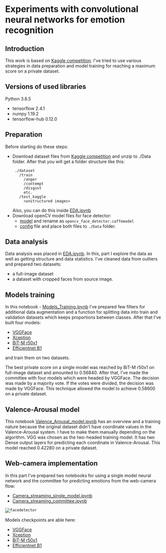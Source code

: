 # Experiments with convolutional neural networks for emotion recognition
## Introduction
This work is based on [Kaggle competition](https://www.kaggle.com/c/skillbox-computer-vision-project/overview).
I've tried to use various strategies in data preparation and model training for reaching a maximum score on a private dataset.
## Versions of used libraries
Python 3.8.5
- tensorflow 2.4.1
- numpy 1.19.2
- tensorflow-hub 0.12.0
## Preparation
Before starting do these steps:
- Download dataset files from [Kaggle competition](https://www.kaggle.com/c/skillbox-computer-vision-project/data) and unzip to ./Data folder. 
  After that you will get a folder structure like this:
  ```
   ./dataset
     /train
       /anger
       /contempt
       /disgust
       etc.
     /test_kaggle
       <unstructured images>
  ```
  Also, you can do this inside [EDA.ipynb](https://github.com/lugrenl/Emotion-Recognition_model/blob/main/EDA.ipynb)
- Download openCV model files for face detector:
  - [model](https://github.com/opencv/opencv_3rdparty/raw/dnn_samples_face_detector_20170830/res10_300x300_ssd_iter_140000.caffemodel) and rename as `opencv_face_detector.caffemodel`
  - [config](https://github.com/opencv/opencv/blob/master/samples/dnn/face_detector/opencv_face_detector.pbtxt) file and place both files to `./Data` folder.
## Data analysis
Data analysis was placed in [EDA.ipynb](https://github.com/lugrenl/Emotion-Recognition_model/blob/main/EDA.ipynb). In this, part I explore the data as well as getting structure and data statistics. I've cleaned data from outliers and prepared two datasets: 
- a full-image dataset 
- a dataset with cropped faces from source image.
## Models training
In this notebook - [Models_Training.ipynb](https://github.com/lugrenl/Emotion-Recognition_model/blob/main/Models_Training.ipynb) I've prepared few filters for additional data augmentation and a function for splitting data into train and validation datasets which keeps proportions between classes.
After that I've built four models:
- [VGGFace](https://github.com/rcmalli/keras-vggface)
- [Xception](https://keras.io/api/applications/xception/)
- [BiT-M r50x1](https://tfhub.dev/google/bit/m-r50x1/1)
- [Efficientnet B1](https://www.tensorflow.org/api_docs/python/tf/keras/applications/efficientnet/EfficientNetB1?hl=ru)

and train them on two datasets.

The best private score on a single model was reached by BiT-M r50x1 on full-image dataset and amounted to 0.56840.
After that, I've made the committee with four models which were headed by VGGFace.
The decision was made by a majority vote. If the votes were divided, the decision was made by VGGFace.
This technique allowed the model to achieve 0.58600 on a private dataset. 
## Valence-Arousal model
This notebook [Valence_Arousal_model.ipynb](https://github.com/lugrenl/Emotion-Recognition_model/blob/main/Valence_Arousal_model.ipynb) has an overview and a training nature because the original dataset didn't have coordinate values in the Valence-Arousal system. I have to make them manually depending on the algorithm.
VGG was chosen as the two-headed training model. It has two Dense output layers for predicting each coordinate in Valence-Arousal.
This model reached 0.42280 on a private dataset.
## Web-camera implementation
In this part I've prepared two notebooks for using a single model neural network and the committee for predicting emotions from the web-camera flow:
- [Camera_streaming_single_model.ipynb](https://github.com/lugrenl/Emotion-Recognition_model/blob/main/Camera_streaming_single_model.ipynb)
- [Camera_streaming_committee.ipynb](https://github.com/lugrenl/Emotion-Recognition_model/blob/main/Camera_streaming_committee.ipynb)

<code>![facedetector](https://miro.medium.com/max/1400/1*rSOC2rIKZ3NSkE3j1MetdQ.png)</code>

Models checkpoints are able here:
- [VGGFace](https://drive.google.com/file/d/1acXcVS88PCVbrCJjiidrC4B8SYLc2hPP/view?usp=sharing)
- [Xception](https://drive.google.com/file/d/1DnnfiZ6qViP3nXUgVy4i5H8HYiiDCE41/view?usp=sharing)
- [BiT-M r50x1](https://drive.google.com/file/d/1N3iPOKqPHvS9doA0jxNcqeWUXRYF_XXQ/view?usp=sharing)
- [Efficientnet B1](https://drive.google.com/file/d/1hBZ9-f91Akf9sj57T6gl7UcamL5LCFDQ/view?usp=sharing)

    



